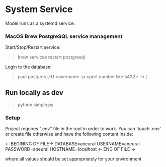 # System Service
Model runs as a systemd service.

### MacOS Brew PostgreSQL service management
Start/Stop/Restart service:
> brew services restart postgresql

Login to the database:
> psql postgres [-U <username -p <port number like 5432> -h <hostname like localhost>]

## Run locally as dev
> python simple.py

### Setup
Project requires ".env" file in the root in order to work.
You can 'touch .env' or create file otherwise and have the following content inside:

<- BEGINING OF FILE->
DATABASE=aneural
USERNAME=aneural
PASSWORD=aneural
HOSTNAME=localhost
<- END OF FILE ->

where all values should be set appropriately for your environment